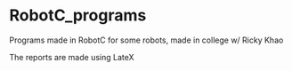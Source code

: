 # RobotC_programs
Programs made in RobotC for some robots, made in college w/ Ricky Khao

The reports are made using LateX
